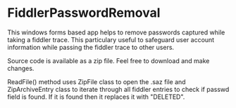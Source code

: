 # FiddlerPasswordRemoval
This windows forms based app helps to remove passwords captured while taking a fiddler trace.
This particulary useful to safeguard user account information while passing the fiddler trace to other users.

Source code is available as a zip file. Feel free to download and make changes.

ReadFile() method uses ZipFile class to open the .saz file and ZipArchiveEntry class to iterate through all fiddler entries to check if passwd field is found. If it is found then it replaces it with "DELETED".
